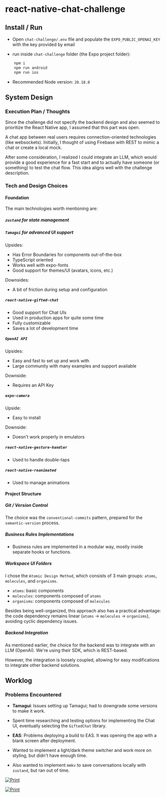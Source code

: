 # react-native-chat-challenge

## Install / Run

- Open `chat-challenge/.env` file and populate the `EXPO_PUBLIC_OPENAI_KEY` with the key provided by email

- run inside `chat-challenge` folder (the Expo project folder):

```bash
    npm i
    npm run android
    npm run ios
```

- Recommended Node version: `20.18.0`

## System Design

### Execution Plan / Thoughts

Since the challenge did not specify the backend design and also seemed to prioritize the React Native app, I assumed that this part was open.

A chat app between real users requires connection-oriented technologies (like websockets). Initially, I thought of using Firebase with REST to mimic a chat or create a local mock.

After some consideration, I realized I could integrate an LLM, which would provide a good experience for a fast start and to actually have someone (or something) to test the chat flow. This idea aligns well with the challenge description.

### Tech and Design Choices

#### Foundation

The main technologies worth mentioning are:

##### `zustand` for state management

##### `Tamagui` for advanced UI support

Upsides:

- Has Error Boundaries for components out-of-the-box
- TypeScript oriented
- Works well with expo-fonts
- Good support for themes/UI (avatars, icons, etc.)

Downsides:

- A bit of friction during setup and configuration

##### `react-native-gifted-chat`

- Good support for Chat UIs
- Used in production apps for quite some time
- Fully customizable
- Saves a lot of development time

##### `OpenAI API`

Upsides:

- Easy and fast to set up and work with
- Large community with many examples and support available

Downside:

- Requires an API Key

##### `expo-camera`

Upside:

- Easy to install

Downside:

- Doesn't work properly in emulators

##### `react-native-gesture-handler`

- Used to handle double-taps

##### `react-native-reanimated`

- Used to manage animations

#### Project Structure

##### Git / Version Control

The choice was the `conventional-commits` pattern, prepared for the `semantic-version` process.

##### Business Rules Implementations

- Business rules are implemented in a modular way, mostly inside separate hooks or functions.

##### Workspace UI Folders

I chose the `Atomic Design Method`, which consists of 3 main groups: `atoms`, `molecules`, and `organisms`.

- `atoms`: basic components
- `molecules`: components composed of `atoms`
- `organisms`: components composed of `molecules`

Besides being well-organized, this approach also has a practical advantage: the code dependency remains linear (`atoms` -> `molecules` -> `organisms`), avoiding cyclic dependency issues.

##### Backend Integration

As mentioned earlier, the choice for the backend was to integrate with an LLM (OpenAI). We're using their SDK, which is REST-based.

However, the integration is loosely coupled, allowing for easy modifications to integrate other backend solutions.

## Worklog

### Problems Encountered

- **Tamagui**: Issues setting up Tamagui; had to downgrade some versions to make it work.

- Spent time researching and testing options for implementing the Chat UI, eventually selecting the `GiftedChat` library.

- **EAS**: Problems deploying a build to EAS. It was opening the app with a blank screen after deployment.

- Wanted to implement a light/dark theme switcher and work more on styling, but didn't have enough time.

- Also wanted to implement `mmkv` to save conversations locally with `zustand`, but ran out of time.

[![Print](1.png?raw=true)](https://github.com/sugaith)

[![Print](2.png?raw=true)](https://github.com/sugaith)
